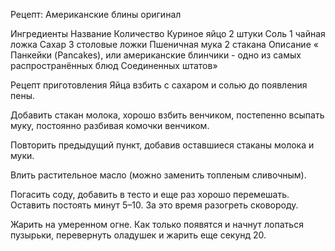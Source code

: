 Рецепт: Американские блины
оригинал

Ингредиенты
Название	Количество
Куриное яйцо	2 штуки
Соль	1 чайная ложка
Сахар	3 столовые ложки
Пшеничная мука	2 стакана
Описание
« Панкейки (Pancakes), или американские блинчики - одно из самых распространённых блюд Соединенных штатов»

Рецепт приготовления
Яйца взбить с сахаром и солью до появления пены.

Добавить стакан молока, хорошо взбить венчиком, постепенно всыпать муку, постоянно разбивая комочки венчиком.

Повторить предыдущий пункт, добавив оставшиеся стаканы молока и муки.

Влить растительное масло (можно заменить топленым сливочным).

Погасить соду, добавить в тесто и еще раз хорошо перемешать. Оставить постоять минут 5–10. За это время разогреть сковороду.

Жарить на умеренном огне. Как только появятся и начнут лопаться пузырьки, перевернуть оладушек и жарить еще секунд 20.